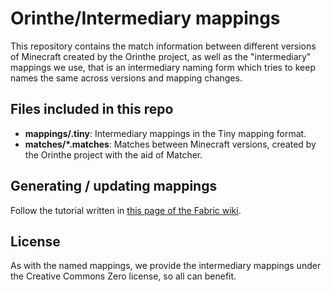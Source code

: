 # Orinthe/Intermediary mappings

This repository contains the match information between different versions of Minecraft created by the Orinthe project, as well as the "intermediary" mappings we use, that is an intermediary naming form which tries to keep names
the same across versions and mapping changes.

## Files included in this repo

* __mappings/<mcversion>.tiny__: Intermediary mappings in the Tiny mapping format.
* __matches/*.matches__: Matches between Minecraft versions, created by the Orinthe project with the aid of Matcher.

## Generating / updating mappings

Follow the tutorial written in [this page of the Fabric wiki](https://fabricmc.net/wiki/tutorial:updating_yarn).

## License

As with the named mappings, we provide the intermediary mappings under the Creative Commons Zero license, so all can benefit.
